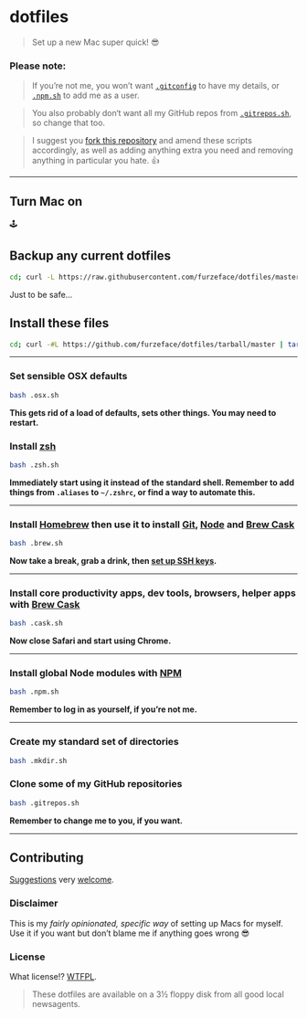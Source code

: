 # dotfiles

> Set up a new Mac super quick! :sunglasses:


### Please note:
> If you’re not me, you won’t want [`.gitconfig`](https://github.com/furzeface/dotfiles/blob/master/.gitconfig) to have my details, or [`.npm.sh`](https://github.com/furzeface/dotfiles/blob/master/.npm.sh#L9) to add me as a user.

> You also probably don‘t want all my GitHub repos from [`.gitrepos.sh`](https://github.com/furzeface/dotfiles/blob/master/.gitrepos.sh#L14), so change that too.

> I suggest you [fork this repository](https://github.com/furzeface/dotfiles/fork) and amend these scripts accordingly, as well as adding anything extra you need and removing anything in particular you hate. :+1:

---

## Turn Mac on
🕹

## Backup any current dotfiles
```sh
cd; curl -L https://raw.githubusercontent.com/furzeface/dotfiles/master/.backup.sh > .backup.sh && bash .backup.sh
```
Just to be safe&hellip;

## Install these files
```sh
cd; curl -#L https://github.com/furzeface/dotfiles/tarball/master | tar -xzv --strip-components 1 --exclude=README.md
```

---

### Set sensible OSX defaults
```sh
bash .osx.sh
```
**This gets rid of a load of defaults, sets other things. You may need to restart.**

### Install [zsh](http://ohmyz.sh)
```sh
bash .zsh.sh
```
**Immediately start using it instead of the standard shell. Remember to add things from `.aliases` to `~/.zshrc`, or find a way to automate this.**

---

### Install [Homebrew](http://brew.sh) then use it to install [Git](http://git-scm.com), [Node](http://nodejs.org) and [Brew Cask](http://caskroom.io)
```sh
bash .brew.sh
```

**Now take a break, grab a drink, then [set up SSH keys](https://help.github.com/articles/adding-a-new-ssh-key-to-your-github-account/).**

---

### Install core productivity apps, dev tools, browsers, helper apps with [Brew Cask](http://caskroom.io)
```sh
bash .cask.sh
```
**Now close Safari and start using Chrome.**

---

### Install global Node modules with [NPM](https://www.npmjs.org)
```sh
bash .npm.sh
```
**Remember to log in as yourself, if you’re not me.**

---

### Create my standard set of directories
```sh
bash .mkdir.sh
```

### Clone some of my GitHub repositories
```sh
bash .gitrepos.sh
```
**Remember to change me to you, if you want.**

---

## Contributing
[Suggestions](https://github.com/furzeface/dotfiles/issues) very [welcome](https://github.com/furzeface/dotfiles/pulls).

### Disclaimer
This is my _fairly opinionated, specific way_ of setting up Macs for myself. Use it if you want but don’t blame me if anything goes wrong :sunglasses:

### License
What license!? [WTFPL](http://www.wtfpl.net).

> These dotfiles are available on a 3½ floppy disk from all good local newsagents.
